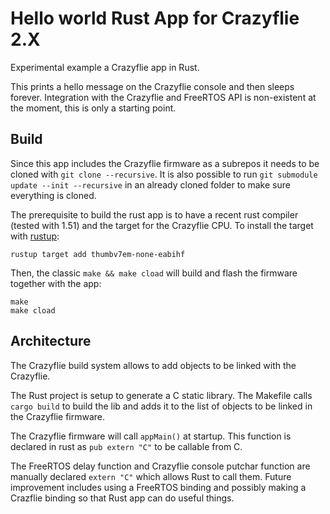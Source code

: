# Hello world Rust App for Crazyflie 2.X

Experimental example a Crazyflie app in Rust.

This prints a hello message on the Crazyflie console and then sleeps forever.
Integration with the Crazyflie and FreeRTOS API is non-existent at the moment, this is only a starting point.

## Build

Since this app includes the Crazyflie firmware as a subrepos it needs to be cloned with `git clone --recursive`.
It is also possible to run `git submodule update --init --recursive` in an already cloned folder to make sure everything is cloned.

The prerequisite to build the rust app is to have a recent rust compiler (tested with 1.51) and the target for the Crazyflie CPU.
To install the target with [rustup](https://rustup.rs):
```
rustup target add thumbv7em-none-eabihf
```

Then, the classic `make && make cload` will build and flash the firmware together with the app:
```
make
make cload
```

## Architecture

The Crazyflie build system allows to add objects to be linked with the Crazyflie.

The Rust project is setup to generate a C static library.
The Makefile calls `cargo build` to build the lib and adds it to the list of objects to be linked in the Crazyflie firmware.

The Crazyflie firmware will call `appMain()` at startup.
This function is declared in rust as `pub extern "C"` to be callable from C.

The FreeRTOS delay function and Crazyflie console putchar function are manually declared `extern "C"` which allows Rust to call them.
Future improvement includes using a FreeRTOS binding and possibly making a Crazflie binding so that Rust app can do useful things.